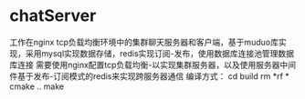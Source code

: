 # chatServer
工作在nginx tcp负载均衡环境中的集群聊天服务器和客户端，基于muduo库实现，采用mysql实现数据存储，redis实现订阅-发布，使用数据库连接池管理数据库连接
需要使用nginx配置tcp负载均衡-以实现集群服务器，以及使用服务器中间件基于发布-订阅模式的redis来实现跨服务器通信
编译方式：
cd build
rm *rf *
cmake ..
make


